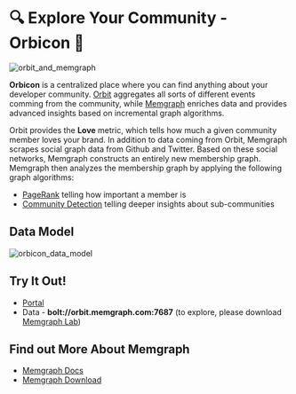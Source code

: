 # 🔍 Explore Your Community - Orbicon 🧑

![orbit_and_memgraph](https://user-images.githubusercontent.com/4950251/131040062-d2df128e-423b-490d-b357-0c95004587c7.png)

**Orbicon** is a centralized place where you can find anything about your developer community. [Orbit](https://orbit.love) aggregates all sorts of different events comming from the community, while [Memgraph](https://memgraph.com) enriches data and provides advanced insights based on incremental graph algorithms.

Orbit provides the **Love** metric, which tells how much a given community member loves your brand. In addition to data coming from Orbit, Memgraph scrapes social graph data from Github and Twitter. Based on these social networks, Memgraph constructs an entirely new membership graph. Memgraph then analyzes the membership graph by applying the following graph algorithms:

* [PageRank](https://memgraph.com/blog/influencers-among-computer-scientists) telling how important a member is
* [Community Detection](https://memgraph.com/blog/community_detection-algorithms_with_python_networkx) telling deeper insights about sub-communities

## Data Model

![orbicon_data_model](https://user-images.githubusercontent.com/4950251/132960622-c5ebe0b6-1cd5-46d7-9791-67e252aa67d8.png)

## Try It Out!

* [Portal](http://orbit.memgraph.com/)
* Data - **bolt://orbit.memgraph.com:7687** (to explore, please download [Memgraph Lab](https://memgraph.com/product/lab))

## Find out More About Memgraph

* [Memgraph Docs](https://docs.memgraph.com)
* [Memgraph Download](https://memgraph.com/download)
